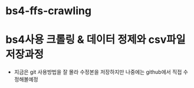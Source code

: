 # bs4-ffs-crawling
# bs4사용 크롤링 & 데이터 정제와 csv파일 저장과정
- 지금은 git 사용방법을 잘 몰라 수정본을 저장하지만 나중에는 github에서 직접 수정해볼예정
